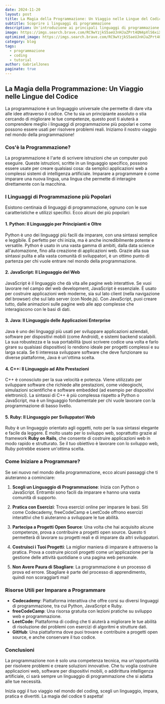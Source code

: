 ```yaml
---
date: 2024-11-20
layout: post
title: La Magia della Programmazione: Un Viaggio nelle Lingue del Codice
subtitle: Scoprire i linguaggi di programmazione
description: Un'introduzione ai principali linguaggi di programmazione per chi vuole iniziare il proprio viaggio nel mondo del coding.
image: https://imgs.search.brave.com/RC9wYzjkS5aeUJnHJaZPrt4QN4pXlS6xiXTDolUGvTQ/rs:fit:860:0:0:0/g:ce/aHR0cHM6Ly9idXJz/dC5zaG9waWZ5Y2Ru/LmNvbS9waG90b3Mv/Y29kaW5nLW9uLWxh/cHRvcC5qcGc_d2lk/dGg9MTAwMCZmb3Jt/YXQ9cGpwZyZleGlm/PTAmaXB0Yz0w
optimized_image: https://imgs.search.brave.com/RC9wYzjkS5aeUJnHJaZPrt4QN4pXlS6xiXTDolUGvTQ/rs:fit:860:0:0:0/g:ce/aHR0cHM6Ly9idXJz/dC5zaG9waWZ5Y2Ru/LmNvbS9waG90b3Mv/Y29kaW5nLW9uLWxh/cHRvcC5qcGc_d2lk/dGg9MTAwMCZmb3Jt/YXQ9cGpwZyZleGlm/PTAmaXB0Yz0w
category: blog
tags:
  - programmazione
  - coding
  - tutorial
author: GabrielJones
paginate: true
---
```


## La Magia della Programmazione: Un Viaggio nelle Lingue del Codice

La programmazione è un linguaggio universale che permette di dare vita alle idee attraverso il codice. Che tu sia un principiante assoluto o stia cercando di migliorare le tue competenze, questo post ti aiuterà a comprendere meglio i linguaggi di programmazione più popolari e come possono essere usati per risolvere problemi reali. Iniziamo il nostro viaggio nel mondo della programmazione!

### Cos'è la Programmazione?

La programmazione è l'arte di scrivere istruzioni che un computer può eseguire. Queste istruzioni, scritte in un linguaggio specifico, possono essere usate per creare qualsiasi cosa: da semplici applicazioni web a complessi sistemi di intelligenza artificiale. Imparare a programmare è come imparare una nuova lingua, una lingua che permette di interagire direttamente con la macchina.

### I Linguaggi di Programmazione più Popolari

Esistono centinaia di linguaggi di programmazione, ognuno con le sue caratteristiche e utilizzi specifici. Ecco alcuni dei più popolari:

#### 1. **Python**: Il Linguaggio per Principianti e Oltre

Python è uno dei linguaggi più facili da imparare, con una sintassi semplice e leggibile. È perfetto per chi inizia, ma è anche incredibilmente potente e versatile. Python è usato in una vasta gamma di ambiti, dalla data science all'automazione, fino alla creazione di applicazioni web. Grazie alla sua sintassi pulita e alla vasta comunità di sviluppatori, è un ottimo punto di partenza per chi vuole entrare nel mondo della programmazione.

#### 2. **JavaScript**: Il Linguaggio del Web

JavaScript è il linguaggio che dà vita alle pagine web interattive. Se vuoi lavorare nel campo del web development, JavaScript è essenziale. È usato per costruire applicazioni web moderne, sia sul lato client (nella navigazione del browser) che sul lato server (con Node.js). Con JavaScript, puoi creare tutto, dalle animazioni sulle pagine web alle app complesse che interagiscono con le basi di dati.

#### 3. **Java**: Il Linguaggio delle Applicazioni Enterprise

Java è uno dei linguaggi più usati per sviluppare applicazioni aziendali, software per dispositivi mobili (come Android), e sistemi backend scalabili. La sua robustezza e la sua portabilità (puoi scrivere codice una volta e farlo girare su qualsiasi dispositivo) lo rendono ideale per progetti complessi e su larga scala. Se ti interessa sviluppare software che deve funzionare su diverse piattaforme, Java è un'ottima scelta.

#### 4. **C++**: Il Linguaggio ad Alte Prestazioni

C++ è conosciuto per la sua velocità e potenza. Viene utilizzato per sviluppare software che richiede alte prestazioni, come videogiochi, simulazioni scientifiche e software embedded (ad esempio per dispositivi elettronici). La sintassi di C++ è più complessa rispetto a Python o JavaScript, ma è un linguaggio fondamentale per chi vuole lavorare con la programmazione di basso livello.

#### 5. **Ruby**: Il Linguaggio per Sviluppatori Web

Ruby è un linguaggio orientato agli oggetti, noto per la sua sintassi elegante e facile da leggere. È molto usato per lo sviluppo web, soprattutto grazie al framework **Ruby on Rails**, che consente di costruire applicazioni web in modo rapido e strutturato. Se il tuo obiettivo è lavorare con lo sviluppo web, Ruby potrebbe essere un'ottima scelta.

### Come Iniziare a Programmare?

Se sei nuovo nel mondo della programmazione, ecco alcuni passaggi che ti aiuteranno a cominciare:

1. **Scegli un Linguaggio di Programmazione**: Inizia con Python o JavaScript. Entrambi sono facili da imparare e hanno una vasta comunità di supporto.
   
2. **Pratica con Esercizi**: Trova esercizi online per imparare le basi. Siti come Codecademy, freeCodeCamp e LeetCode offrono esercizi interattivi che ti aiuteranno a sviluppare le tue abilità.

3. **Partecipa a Progetti Open Source**: Una volta che hai acquisito alcune competenze, prova a contribuire a progetti open source. Questo ti permetterà di lavorare su progetti reali e di imparare da altri sviluppatori.

4. **Costruisci i Tuoi Progetti**: La miglior maniera di imparare è attraverso la pratica. Prova a costruire piccoli progetti come un'applicazione per la gestione delle attività quotidiane o una pagina web personale.

5. **Non Avere Paura di Sbagliare**: La programmazione è un processo di prova ed errore. Sbagliare è parte del processo di apprendimento, quindi non scoraggiarti mai!

### Risorse Utili per Imparare a Programmare

- **Codecademy**: Piattaforma interattiva che offre corsi su diversi linguaggi di programmazione, tra cui Python, JavaScript e Ruby.
- **freeCodeCamp**: Una risorsa gratuita con lezioni pratiche su sviluppo web e programmazione.
- **LeetCode**: Piattaforma di coding che ti aiuterà a migliorare le tue abilità di risoluzione dei problemi con esercizi di algoritmi e strutture dati.
- **GitHub**: Una piattaforma dove puoi trovare e contribuire a progetti open source, e anche conservare il tuo codice.

### Conclusioni

La programmazione non è solo una competenza tecnica, ma un'opportunità per risolvere problemi e creare soluzioni innovative. Che tu voglia costruire applicazioni web, software per dispositivi mobili, o addirittura intelligenza artificiale, ci sarà sempre un linguaggio di programmazione che si adatta alle tue necessità. 

Inizia oggi il tuo viaggio nel mondo del coding, scegli un linguaggio, impara, pratica e divertiti. La magia del codice ti aspetta!
